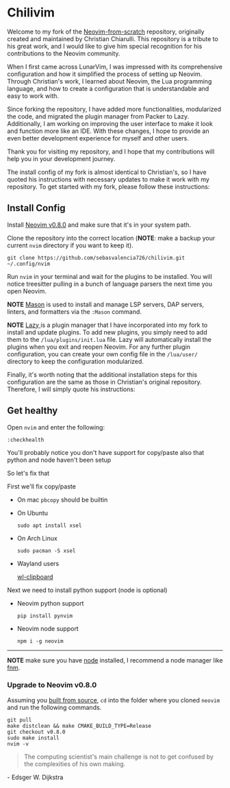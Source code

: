 # Chilivim

Welcome to my fork of the [Neovim-from-scratch](https://github.com/LunarVim/Neovim-from-scratch) repository, originally created and maintained by Christian Chiarulli. This repository is a tribute to his great work, and I would like to give him special recognition for his contributions to the Neovim community.

When I first came across LunarVim, I was impressed with its comprehensive configuration and how it simplified the process of setting up Neovim. Through Christian's work, I learned about Neovim, the Lua programming language, and how to create a configuration that is understandable and easy to work with.

Since forking the repository, I have added more functionalities, modularized the code, and migrated the plugin manager from Packer to Lazy. Additionally, I am working on improving the user interface to make it look and function more like an IDE. With these changes, I hope to provide an even better development experience for myself and other users.

Thank you for visiting my repository, and I hope that my contributions will help you in your development journey.

The install config of my fork is almost identical to Christian's, so I have quoted his instructions with necessary updates to make it work with my repository. To get started with my fork, please follow these instructions:

## Install Config

Install [Neovim v0.8.0](https://github.com/neovim/neovim/releases) and make sure that it's in your system path.

Clone the repository into the correct location (**NOTE**: make a backup your current `nvim` directory if you want to keep it).

```
git clone https://github.com/sebasvalencia726/chilivim.git ~/.config/nvim
```

Run `nvim` in your terminal and wait for the plugins to be installed. You will notice treesitter pulling in a bunch of language parsers the next time you open Neovim.

**NOTE** [Mason](https://github.com/williamboman/mason.nvim) is used to install and manage LSP servers, DAP servers, linters, and formatters via the `:Mason` command.

**NOTE** [Lazy ](https://github.com/folke/lazy.nvim) is a plugin manager that I have incorporated into my fork to install and update plugins. To add new plugins, you simply need to add them to the `/lua/plugins/init.lua` file. Lazy will automatically install the plugins when you exit and reopen Neovim. For any further plugin configuration, you can create your own config file in the `/lua/user/` directory to keep the configuration modularized.

Finally, it's worth noting that the additional installation steps for this configuration are the same as those in Christian's original repository. Therefore, I will simply quote his instructions:

## Get healthy

Open `nvim` and enter the following:

```
:checkhealth
```

You'll probably notice you don't have support for copy/paste also that python and node haven't been setup

So let's fix that

First we'll fix copy/paste

- On mac `pbcopy` should be builtin

- On Ubuntu

  ```
  sudo apt install xsel
  ```

- On Arch Linux

  ```
  sudo pacman -S xsel
  ```
  
- Wayland users

  [wl-clipboard](https://github.com/bugaevc/wl-clipboard)


Next we need to install python support (node is optional)

- Neovim python support

  ```
  pip install pynvim
  ```

- Neovim node support

  ```
  npm i -g neovim
  ```
---

**NOTE** make sure you have [node](https://nodejs.org/en/) installed, I recommend a node manager like [fnm](https://github.com/Schniz/fnm).

### Upgrade to Neovim v0.8.0

Assuming you [built from source](https://github.com/neovim/neovim/wiki/Building-Neovim#quick-start), `cd` into the folder where you cloned `neovim` and run the following commands. 
```
git pull
make distclean && make CMAKE_BUILD_TYPE=Release
git checkout v0.8.0
sudo make install
nvim -v
```

> The computing scientist's main challenge is not to get confused by the complexities of his own making. 

\- Edsger W. Dijkstra
